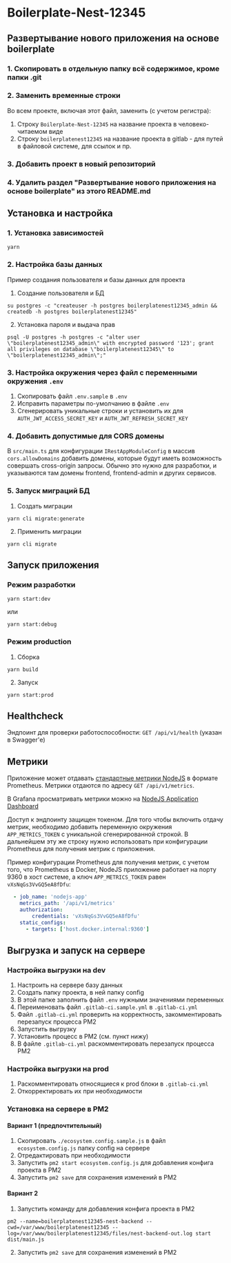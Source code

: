 
# Boilerplate-Nest-12345

## Развертывание нового приложения на основе boilerplate

### 1. Скопировать в отдельную папку всё содержимое, кроме папки .git
### 2. Заменить временные строки

Во всем проекте, включая этот файл, заменить (с учетом регистра):

1. Строку `Boilerplate-Nest-12345` на название проекта в человеко-читаемом виде
2. Строку `boilerplatenest12345` на название проекта в gitlab - для путей в файловой системе, для ссылок и пр.

### 3. Добавить проект в новый репозиторий

### 4. Удалить раздел "Развертывание нового приложения на основе boilerplate" из этого README.md

## Установка и настройка

### 1. Установка зависимостей

```shell
yarn
```

### 2. Настройка базы данных

Пример создания пользователя и базы данных для проекта

1. Создание пользователя и БД
```shell
su postgres -c "createuser -h postgres boilerplatenest12345_admin && createdb -h postgres boilerplatenest12345"
```

2. Установка пароля и выдача прав
```shell
psql -U postgres -h postgres -c "alter user \"boilerplatenest12345_admin\" with encrypted password '123'; grant all privileges on database \"boilerplatenest12345\" to \"boilerplatenest12345_admin\";"
```

### 3. Настройка окружения через файл с переменными окружения `.env`

1. Скопировать файл `.env.sample` в `.env`
2. Исправить параметры по-умолчанию в файле `.env`
3. Сгенерировать уникальные строки и установить их для `AUTH_JWT_ACCESS_SECRET_KEY` и `AUTH_JWT_REFRESH_SECRET_KEY`

### 4. Добавить допустимые для CORS домены

В `src/main.ts` для конфигурации `IRestAppModuleConfig` в массив `cors.allowDomains` добавить домены, которые будут
иметь возможность совершать cross-origin запросы. Обычно это нужно для разработки, и указываются там домены
frontend, frontend-admin и других сервисов.

### 5. Запуск миграций БД

1. Создать миграции
```shell
yarn cli migrate:generate
```

2. Применить миграции
```shell
yarn cli migrate
```

## Запуск приложения

### Режим разработки

```shell
yarn start:dev
```
или
```shell
yarn start:debug
```

### Режим production

1. Сборка

```shell
yarn build
```
2. Запуск

```shell
yarn start:prod
```

## Healthcheck

Эндпоинт для проверки работоспособности: `GET /api/v1/health` (указан в Swagger'е)

## Метрики

Приложение может отдавать [стандартные метрики NodeJS](https://github.com/siimon/prom-client?tab=readme-ov-file#default-metrics)
в формате Prometheus. Метрики отдаются по адресу `GET /api/v1/metrics`.

В Grafana просматривать метрики можно на [NodeJS Application Dashboard](https://grafana.com/grafana/dashboards/11159-nodejs-application-dashboard/)

Доступ к эндпоинту защищен токеном. Для того чтобы включить отдачу метрик, необходимо добавить переменную окружения
`APP_METRICS_TOKEN` с уникальной сгенерированной строкой. В дальнейшем эту же строку нужно использовать при
конфигурации Prometheus для получения метрик с приложения.

Пример конфигурации Prometheus для получения метрик, с учетом того, что Prometheus в Docker, NodeJS приложение
работает на порту 9360 в хост системе, а ключ `APP_METRICS_TOKEN` равен `vXsNqGs3VvGQ5eA8fDfu`:
```yaml
  - job_name: 'nodejs-app'
    metrics_path: '/api/v1/metrics'
    authorization:
        credentials: 'vXsNqGs3VvGQ5eA8fDfu'
    static_configs:
      - targets: ['host.docker.internal:9360']
```

## Выгрузка и запуск на сервере

### Настройка выгрузки на dev 

1. Настроить на сервере базу данных
2. Создать папку проекта, в ней папку config
3. В этой папке заполнить файл `.env` нужными значениями переменных
4. Переименовать файл `.gitlab-ci.sample.yml` в `.gitlab-ci.yml`
5. Файл `.gitlab-ci.yml` проверить на корректность, закомментировать перезапуск процесса PM2
6. Запустить выгрузку
7. Установить процесс в PM2 (см. пункт нижу)
8. В файле `.gitlab-ci.yml` раскомментировать перезапуск процесса PM2

### Настройка выгрузки на prod

1. Раскомментировать относящиеся к prod блоки в `.gitlab-ci.yml`
2. Откорректировать их при необходимости

### Установка на сервере в PM2

#### Вариант 1 (предпочтительный)

1. Скопировать `./ecosystem.config.sample.js` в файл `ecosystem.config.js` папку config на сервере
2. Отредактировать при необходимости
3. Запустить `pm2 start ecosystem.config.js` для добавления конфига проекта в PM2
4. Запустить `pm2 save` для сохранения изменений в PM2

#### Вариант 2

1. Запустить команду для добавления конфига проекта в PM2
```shell
pm2 --name=boilerplatenest12345-nest-backend --cwd=/var/www/boilerplatenest12345 --log=/var/www/boilerplatenest12345/files/nest-backend-out.log start dist/main.js
```

2. Запустить `pm2 save` для сохранения изменений в PM2
